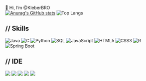 👋 Hi, I’m @KleberBRO  
  [![Anurag's GitHub stats](https://github-readme-stats.vercel.app/api?username=KleberBRO)](https://github.com/anuraghazra/github-readme-stats)
  ![Top Langs](https://github-readme-stats.vercel.app/api/top-langs/?username=KleberBRO&layout=compact)
  
  ## // Skills  
  ![Java](https://img.shields.io/badge/Java-007396?style=for-the-badge&logo=openjdk&logoColor=white)
  ![C](https://img.shields.io/badge/C-00599C?style=for-the-badge&logo=c&logoColor=white)
  ![Python](https://img.shields.io/badge/Python-3776AB?style=for-the-badge&logo=python&logoColor=white)
  ![SQL](https://img.shields.io/badge/SQL-003B57?style=for-the-badge&logo=sqlite&logoColor=white)
  ![JavaScript](https://img.shields.io/badge/JavaScript-F7DF1E?style=for-the-badge&logo=javascript&logoColor=black)
  ![HTML5](https://img.shields.io/badge/HTML5-E34F26?style=for-the-badge&logo=html5&logoColor=white)
  ![CSS3](https://img.shields.io/badge/CSS3-1572B6?style=for-the-badge&logo=css3&logoColor=white)
  ![R](https://img.shields.io/badge/R-276DC3?style=for-the-badge&logo=r&logoColor=white)
  ![Spring Boot](https://img.shields.io/badge/Spring_Boot-6DB33F?style=for-the-badge&logo=spring-boot&logoColor=white)

  ## // IDE
  ![](https://img.shields.io/badge/IntelliJ_IDEA-000000.svg?style=for-the-badge&logo=intellij-idea&logoColor=white) 
  ![](https://img.shields.io/badge/PyCharm-000000.svg?&style=for-the-badge&logo=PyCharm&logoColor=white)
  ![](https://img.shields.io/badge/VSCode-0078D4?style=for-the-badge&logo=visual%20studio%20code&logoColor=white)
  ![](https://img.shields.io/badge/Android_Studio-3DDC84?style=for-the-badge&logo=android-studio&logoColor=white)
  ![](https://img.shields.io/badge/Colab-F9AB00?style=for-the-badge&logo=googlecolab&color=525252)

<!---
KleberBRO/KleberBRO is a ✨ special ✨ repository because its `README.md` (this file) appears on your GitHub profile.
You can click the Preview link to take a look at your changes.
--->
